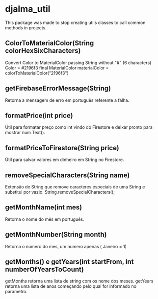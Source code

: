 # djalma_util

This package was made to stop creating utils classes to call common methods in projects.

## ColorToMaterialColor(String colorHexSixCharacters)

Convert Color to MaterialColor passing String without "#" (6 characters)
Color = #2196f3
final MaterialColor materialColor = colorToMaterialColor("2196f3")

## getFirebaseErrorMessage(String)

Retorna a mensagem de erro em português referente a falha.

## formatPrice(int price)

Útil para formatar preço como int vindo do Firestore e deixar pronto para mostrar num Text().

## formatPriceToFirestore(String price)

Útil para salvar valores em dinheiro em String no Firestore.


## removeSpecialCharacters(String name)

Extensão de String que remove caracteres especiais de uma String e substitui por vazio.
String.removeSpecialCharacters();

## getMonthName(int mes)

Retorna o nome do mês em português.

## getMonthNumber(String month)

Retorna o numero do mes, um numero apenas ( Janeiro = 1)

## getMonths() e getYears(int startFrom, int numberOfYearsToCount)

getMonths retorna uma lista de string com os nome dos meses.
getYears retorna uma lista de anos começando pelo qual for informado no parametro.

